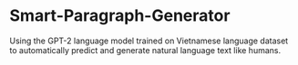 # Smart-Paragraph-Generator
Using the GPT-2 language model trained on Vietnamese language dataset to automatically predict and generate natural language text like humans. 
